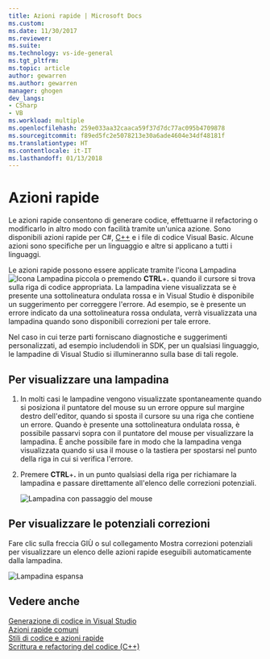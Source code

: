 ```yaml
---
title: Azioni rapide | Microsoft Docs
ms.custom: 
ms.date: 11/30/2017
ms.reviewer: 
ms.suite: 
ms.technology: vs-ide-general
ms.tgt_pltfrm: 
ms.topic: article
author: gewarren
ms.author: gewarren
manager: ghogen
dev_langs:
- CSharp
- VB
ms.workload: multiple
ms.openlocfilehash: 259e033aa32caaca59f37d7dc77ac095b4709878
ms.sourcegitcommit: f89ed5fc2e5078213e30a6ade4604e34df48181f
ms.translationtype: HT
ms.contentlocale: it-IT
ms.lasthandoff: 01/13/2018
---
```

# <a name="quick-actions"></a>Azioni rapide

Le azioni rapide consentono di generare codice, effettuarne il refactoring o modificarlo in altro modo con facilità tramite un'unica azione. Sono disponibili azioni rapide per C#, [C++](/cpp/ide/writing-and-refactoring-code-cpp) e i file di codice Visual Basic. Alcune azioni sono specifiche per un linguaggio e altre si applicano a tutti i linguaggi.

Le azioni rapide possono essere applicate tramite l'icona Lampadina ![Icona Lampadina piccola](media/vs2015_lightbulbsmall.png) o premendo **CTRL**+**.** quando il cursore si trova sulla riga di codice appropriata. La lampadina viene visualizzata se è presente una sottolineatura ondulata rossa e in Visual Studio è disponibile un suggerimento per correggere l'errore. Ad esempio, se è presente un errore indicato da una sottolineatura rossa ondulata, verrà visualizzata una lampadina quando sono disponibili correzioni per tale errore.

Nel caso in cui terze parti forniscano diagnostiche e suggerimenti personalizzati, ad esempio includendoli in SDK, per un qualsiasi linguaggio, le lampadine di Visual Studio si illumineranno sulla base di tali regole.

## <a name="to-see-a-light-bulb"></a>Per visualizzare una lampadina

1. In molti casi le lampadine vengono visualizzate spontaneamente quando si posiziona il puntatore del mouse su un errore oppure sul margine destro dell'editor, quando si sposta il cursore su una riga che contiene un errore. Quando è presente una sottolineatura ondulata rossa, è possibile passarvi sopra con il puntatore del mouse per visualizzare la lampadina. È anche possibile fare in modo che la lampadina venga visualizzata quando si usa il mouse o la tastiera per spostarsi nel punto della riga in cui si verifica l'errore.

1. Premere **CTRL**+**.** in un punto qualsiasi della riga per richiamare la lampadina e passare direttamente all'elenco delle correzioni potenziali.

   ![Lampadina con passaggio del mouse](../ide/media/vs2015_lightbulb_hover.png "VS2017_LightBulb_Hover")

## <a name="to-see-potential-fixes"></a>Per visualizzare le potenziali correzioni

Fare clic sulla freccia GIÙ o sul collegamento Mostra correzioni potenziali per visualizzare un elenco delle azioni rapide eseguibili automaticamente dalla lampadina.

![Lampadina espansa](../ide/media/vs2015_lightbulb_hover_expanded.png "VS2017_LightBulb_hover_expanded")

## <a name="see-also"></a>Vedere anche

[Generazione di codice in Visual Studio](../ide/code-generation-in-visual-studio.md)  
[Azioni rapide comuni](../ide/common-quick-actions.md)  
[Stili di codice e azioni rapide](../ide/code-styles-and-quick-actions.md)  
[Scrittura e refactoring del codice (C++)](/cpp/ide/writing-and-refactoring-code-cpp)